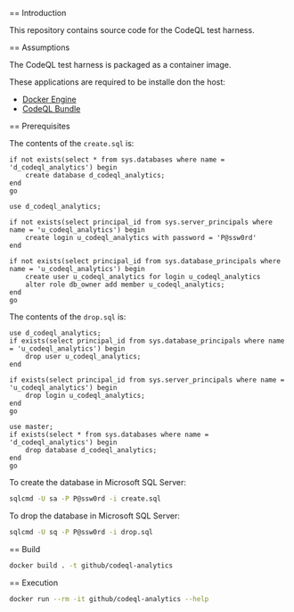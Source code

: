 == Introduction

This repository contains source code for the CodeQL test harness.


== Assumptions

The CodeQL test harness is packaged as a container image.

These applications are required to be installe don the host:

- [Docker Engine](https://docs.docker.com/engine/)
- [CodeQL Bundle](https://github.com/github/codeql-action/releases/latest)

== Prerequisites

The contents of the `create.sql` is:

```tsql
if not exists(select * from sys.databases where name = 'd_codeql_analytics') begin
    create database d_codeql_analytics;
end
go

use d_codeql_analytics;

if not exists(select principal_id from sys.server_principals where name = 'u_codeql_analytics') begin
    create login u_codeql_analytics with password = 'P@ssw0rd'
end

if not exists(select principal_id from sys.database_principals where name = 'u_codeql_analytics') begin
    create user u_codeql_analytics for login u_codeql_analytics
    alter role db_owner add member u_codeql_analytics;
end
go
```

The contents of the `drop.sql` is:

```tsql
use d_codeql_analytics;
if exists(select principal_id from sys.database_principals where name = 'u_codeql_analytics') begin
    drop user u_codeql_analytics;
end

if exists(select principal_id from sys.server_principals where name = 'u_codeql_analytics') begin
    drop login u_codeql_analytics;
end
go

use master;
if exists(select * from sys.databases where name = 'd_codeql_analytics') begin
    drop database d_codeql_analytics;
end
go
```

To create the database in Microsoft SQL Server:

```bash
sqlcmd -U sa -P P@ssw0rd -i create.sql
```

To drop the database in Microsoft SQL Server:

```bash
sqlcmd -U sq -P P@ssw0rd -i drop.sql
```

== Build

```bash
docker build . -t github/codeql-analytics
```

== Execution

```bash
docker run --rm -it github/codeql-analytics --help
```
